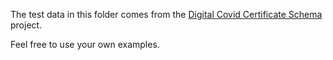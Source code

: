 

The test data in this folder comes from the [Digital Covid Certificate Schema](https://github.com/ehn-digital-green-development/ehn-dgc-schema) project.

Feel free to use your own examples.
